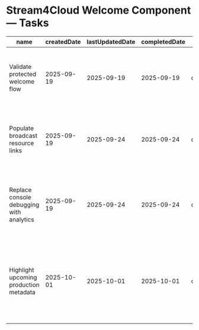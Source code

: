 # Stream4Cloud Welcome Component — Tasks

| name                                     | createdDate | lastUpdatedDate | completedDate | status   | description                                                                          |
| ---------------------------------------- | ----------- | --------------- | ------------- | -------- | ------------------------------------------------------------------------------------ |
| Validate protected welcome flow          | 2025-09-19  | 2025-09-19      | 2025-09-19    | complete | Confirmed the component renders gated messaging only after authentication succeeds.  |
| Populate broadcast resource links        | 2025-09-19  | 2025-09-24      | 2025-09-24    | complete | Add curated docs, integration guides, and support contacts for partner broadcasters. |
| Replace console debugging with analytics | 2025-09-19  | 2025-09-24      | 2025-09-24    | complete | Use the analytics hook to record sign-in completions instead of console statements.  |
| Highlight upcoming production metadata   | 2025-10-01  | 2025-10-01      | 2025-10-01    | complete | Surfaced profile-driven rehearsal details in the welcome panel and tracked analytics when partners view the schedule. |

